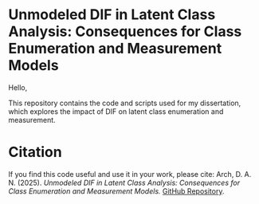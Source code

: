 # Unmodeled DIF in Latent Class Analysis: Consequences for Class Enumeration and Measurement Models

Hello,

This repository contains the code and scripts used for my dissertation, which explores the impact of DIF on latent class enumeration and measurement. 

# Citation

If you find this code useful and use it in your work, please cite:
Arch, D. A. N. (2025). *Unmodeled DIF in Latent Class Analysis: Consequences for Class Enumeration and Measurement Models.* [GitHub Repository](https://github.com/dinanajiarch/dif_in_lca).
